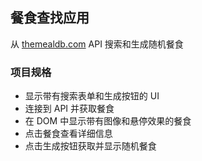 ## 餐食查找应用

从 [themealdb.com](https://www.themealdb.com) API 搜索和生成随机餐食

### 项目规格

- 显示带有搜索表单和生成按钮的 UI
- 连接到 API 并获取餐食
- 在 DOM 中显示带有图像和悬停效果的餐食
- 点击餐食查看详细信息
- 点击生成按钮获取并显示随机餐食
